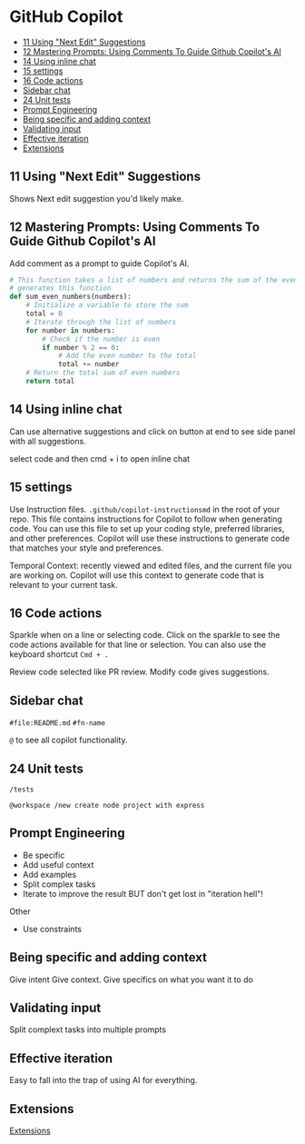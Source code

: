 # GitHub Copilot


- [11 Using "Next Edit" Suggestions](#11-using-next-edit-suggestions)
- [12 Mastering Prompts: Using Comments To Guide Github Copilot's AI](#12-mastering-prompts-using-comments-to-guide-github-copilots-ai)
- [14 Using inline chat](#14-using-inline-chat)
- [15 settings](#15-settings)
- [16 Code actions](#16-code-actions)
- [Sidebar chat](#sidebar-chat)
- [24 Unit tests](#24-unit-tests)
- [Prompt Engineering](#prompt-engineering)
- [Being specific and adding context](#being-specific-and-adding-context)
- [Validating input](#validating-input)
- [Effective iteration](#effective-iteration)
- [Extensions](#extensions)



## 11 Using "Next Edit" Suggestions

Shows Next edit suggestion you'd likely make.

## 12 Mastering Prompts: Using Comments To Guide Github Copilot's AI

Add comment as a prompt to guide Copilot's AI.

```python
# This function takes a list of numbers and returns the sum of the even numbers
# generates this function
def sum_even_numbers(numbers):
    # Initialize a variable to store the sum
    total = 0
    # Iterate through the list of numbers
    for number in numbers:
        # Check if the number is even
        if number % 2 == 0:
            # Add the even number to the total
            total += number
    # Return the total sum of even numbers
    return total
```


## 14 Using inline chat

Can use alternative suggestions and click on button at end to see side panel with all suggestions.

select code and then cmd + i to open inline chat

## 15 settings

Use Instruction files. `.github/copilot-instructionsmd` in the root of your repo. This file contains instructions for Copilot to follow when generating code. You can use this file to set up your coding style, preferred libraries, and other preferences. Copilot will use these instructions to generate code that matches your style and preferences.

Temporal Context: recently viewed and edited files, and the current file you are working on. Copilot will use this context to generate code that is relevant to your current task.

## 16 Code actions

Sparkle when on a line or selecting code. Click on the sparkle to see the code actions available for that line or selection. You can also use the keyboard shortcut `Cmd + .`

Review code selected like PR review. Modify code gives suggestions.

## Sidebar chat

`#file:README.md`
`#fn-name`

`@` to see all copilot functionality.

## 24 Unit tests

`/tests`

`@workspace /new create node project with express`

## Prompt Engineering

- Be specific
- Add useful context
- Add examples
- Split complex tasks
- Iterate to improve the result BUT don't get lost in "iteration hell"!

Other
- Use constraints

## Being specific and adding context

Give intent
Give context.
Give specifics on what you want it to do

## Validating input

Split complext tasks into multiple prompts

## Effective iteration

Easy to fall into the trap of using AI for everything.

## Extensions

[Extensions](https://github.com/marketplace?type=apps&copilot_app=true)
